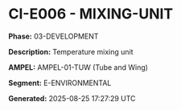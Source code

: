 # CI-E006 - MIXING-UNIT

**Phase:** 03-DEVELOPMENT

**Description:** Temperature mixing unit

**AMPEL:** AMPEL-01-TUW (Tube and Wing)

**Segment:** E-ENVIRONMENTAL

**Generated:** 2025-08-25 17:27:29 UTC
